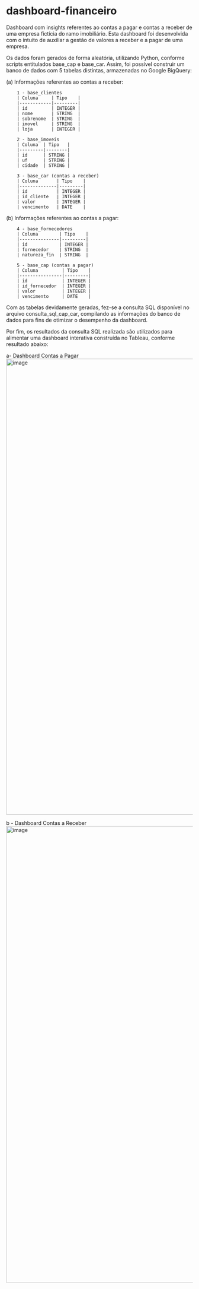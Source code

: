 # dashboard-financeiro
Dashboard com insights referentes ao contas a pagar e contas a receber de uma empresa fictícia do ramo imobiliário.
Esta dashboard foi desenvolvida com o intuito de auxiliar a gestão de valores a receber e a pagar de uma empresa.

Os dados foram gerados de forma aleatória, utilizando Python, conforme scripts entitulados base_cap e base_car.
Assim, foi possível construir um banco de dados com 5 tabelas distintas, armazenadas no Google BigQuery:

(a) Informações referentes ao contas a receber:

		1 - base_clientes
		| Coluna     | Tipo    |
		|------------|---------|
		| id         | INTEGER |
		| nome       | STRING  |
		| sobrenome  | STRING  |
		| imovel     | STRING  |
		| loja       | INTEGER |

		2 - base_imoveis
		| Coluna  | Tipo   |
		|---------|--------|
		| id      | STRING |
		| uf      | STRING |
		| cidade  | STRING |

		3 - base_car (contas a receber)
		| Coluna       | Tipo    |
		|--------------|---------|
		| id           | INTEGER |
		| id_cliente   | INTEGER |
		| valor        | INTEGER |
		| vencimento   | DATE    |

(b) Informações referentes ao contas a pagar:

		4 - base_fornecedores
		| Coluna        | Tipo    |
		|---------------|---------|
		| id            | INTEGER |
		| fornecedor    | STRING  |
		| natureza_fin  | STRING  |

		5 - base_cap (contas a pagar)
		| Coluna         | Tipo    |
		|----------------|---------|
		| id             | INTEGER |
		| id_fornecedor  | INTEGER |
		| valor          | INTEGER |
		| vencimento     | DATE    |

Com as tabelas devidamente geradas, fez-se a consulta SQL disponível no arquivo consulta_sql_cap_car, compilando as informações do banco de dados para fins de otimizar o desempenho da dashboard.

Por fim, os resultados da consulta SQL realizada são utilizados para alimentar uma dashboard interativa construída no Tableau, conforme resultado abaixo:

a- Dashboard Contas a Pagar
<img width="1229" alt="image" src="https://github.com/guibca/dashboard-financeiro/assets/124844502/a63ad65a-b9d6-4320-ab9b-32cecb1c46b5">

b - Dashboard Contas a Receber
<img width="1231" alt="image" src="https://github.com/guibca/dashboard-financeiro/assets/124844502/834c4af3-67ab-4b7f-a8cf-646211ed79e4">


